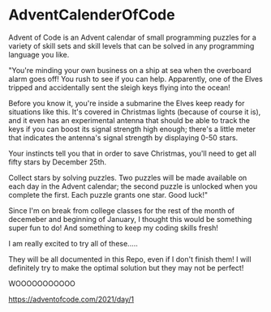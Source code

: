 # AdventCalenderOfCode

Advent of Code is an Advent calendar of small programming puzzles for a variety of skill sets and skill levels that can be solved in any programming language you like.

"You're minding your own business on a ship at sea when the overboard alarm goes off! You rush to see if you can help. Apparently, one of the Elves tripped and accidentally sent the sleigh keys flying into the ocean!

Before you know it, you're inside a submarine the Elves keep ready for situations like this. It's covered in Christmas lights (because of course it is), and it even has an experimental antenna that should be able to track the keys if you can boost its signal strength high enough; there's a little meter that indicates the antenna's signal strength by displaying 0-50 stars.

Your instincts tell you that in order to save Christmas, you'll need to get all fifty stars by December 25th.

Collect stars by solving puzzles. Two puzzles will be made available on each day in the Advent calendar; the second puzzle is unlocked when you complete the first. Each puzzle grants one star. Good luck!" 





Since I'm on break from college classes for the rest of the month of decemeber and beginning of January, I thought this would be something super fun to do! And something to keep my coding skills fresh!

I am really excited to try all of these.....

They will be all documented in this Repo, even if I don't finish them! I will definitely try to make the optimal solution but they may not be perfect!

WOOOOOOOOOOO






https://adventofcode.com/2021/day/1
